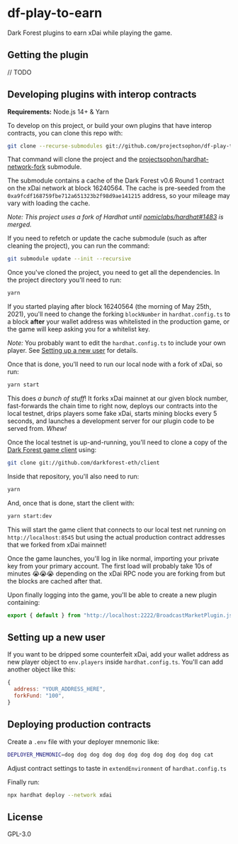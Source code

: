 # df-play-to-earn

Dark Forest plugins to earn xDai while playing the game.

## Getting the plugin

// TODO

## Developing plugins with interop contracts

**Requirements:** Node.js 14+ & Yarn

To develop on this project, or build your own plugins that have interop contracts, you can clone this repo with:

```bash
git clone --recurse-submodules git://github.com/projectsophon/df-play-to-earn
```

That command will clone the project and the [projectsophon/hardhat-network-fork](https://github.com/projectsophon/hardhat-network-fork) submodule.

The submodule contains a cache of the Dark Forest v0.6 Round 1 contract on the xDai network at block 16240564. The cache is pre-seeded from the `0xa9fcdf168759fbe712a651323b2f98d9ae141215` address, so your mileage may vary with loading the cache.

_Note: This project uses a fork of Hardhat until [nomiclabs/hardhat#1483](https://github.com/nomiclabs/hardhat/pull/1483) is merged._

If you need to refetch or update the cache submodule (such as after cleaning the project), you can run the command:

```bash
git submodule update --init --recursive
```

Once you've cloned the project, you need to get all the dependencies. In the project directory you'll need to run:

```bash
yarn
```

If you started playing after block 16240564 (the morning of May 25th, 2021), you'll need to change the forking `blockNumber` in `hardhat.config.ts` to a block **after** your wallet address was whitelisted in the production game, or the game will keep asking you for a whitelist key.

_Note:_ You probably want to edit the `hardhat.config.ts` to include your own player. See [Setting up a new user](#setting-up-a-new-user) for details.

Once that is done, you'll need to run our local node with a fork of xDai, so run:

```bash
yarn start
```

This does _a bunch of stuff_! It forks xDai mainnet at our given block number, fast-forwards the chain time to right now, deploys our contracts into the local testnet, drips players some fake xDai, starts mining blocks every 5 seconds, and launches a development server for our plugin code to be served from. _Whew!_

Once the local testnet is up-and-running, you'll need to clone a copy of the [Dark Forest game client](https://github.com/darkforest-eth/client) using:

```bash
git clone git://github.com/darkforest-eth/client
```

Inside that repository, you'll also need to run:

```bash
yarn
```

And, once that is done, start the client with:

```bash
yarn start:dev
```

This will start the game client that connects to our local test net running on `http://localhost:8545` but using the actual production contract addresses that we forked from xDai mainnet!

Once the game launches, you'll log in like normal, importing your private key from your primary account. The first load will probably take 10s of minutes 😭😭😭 depending on the xDai RPC node you are forking from but the blocks are cached after that.

Upon finally logging into the game, you'll be able to create a new plugin containing:

```js
export { default } from "http://localhost:2222/BroadcastMarketPlugin.js";
```

## Setting up a new user

If you want to be dripped some counterfeit xDai, add your wallet address as new player object to `env.players` inside `hardhat.config.ts`. You'll can add another object like this:

```js
{
  address: "YOUR_ADDRESS_HERE",
  forkFund: "100",
}
```

## Deploying production contracts

Create a `.env` file with your deployer mnemonic like:

```bash
DEPLOYER_MNEMONIC=dog dog dog dog dog dog dog dog dog dog dog cat
```

Adjust contract settings to taste in `extendEnvironment` of `hardhat.config.ts`

Finally run:

```bash
npx hardhat deploy --network xdai
```

## License

GPL-3.0
